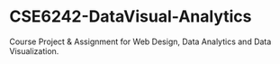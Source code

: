 # CSE6242-DataVisual-Analytics
Course Project &amp; Assignment for Web Design, Data Analytics and Data Visualization.
